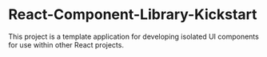 # React-Component-Library-Kickstart

This project is a template application for developing isolated UI components for use within other React projects.
